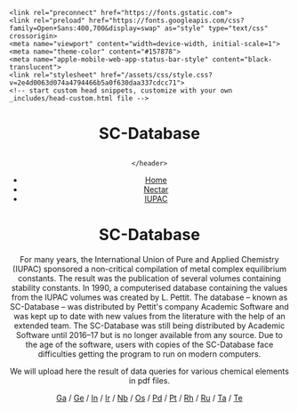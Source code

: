<html lang="en">
  <head>
    <meta charset="UTF-8" />
    <meta name="viewport" content="width=device-width, initial-scale=1.0" />
    <!-- Begin Jekyll SEO tag v2.8.0 -->
<title>SC-Database</title>
<meta name="generator" content="Jekyll v3.9.2" />
<meta property="og:title" content="SC-Database" />
<meta property="og:locale" content="en_US" />
<link rel="canonical" href="https://equilibriumdata.github.io/sc-database2.html" />
<meta property="og:url" content="https://equilibriumdata.github.io/sc-database2.html" />
<meta property="og:site_name" content="SC-Database" />
<meta property="og:type" content="website" />
<meta name="twitter:card" content="summary" />
<meta property="twitter:title" content="SC-Database" />
<script type="application/ld+json">
{"@context":"https://schema.org","@type":"WebPage","headline":"Equilibrium data","url":"https://equilibriumdata.github.io/sc-database.html"}</script>
<!-- End Jekyll SEO tag -->

    <link rel="preconnect" href="https://fonts.gstatic.com">
    <link rel="preload" href="https://fonts.googleapis.com/css?family=Open+Sans:400,700&display=swap" as="style" type="text/css" crossorigin>
    <meta name="viewport" content="width=device-width, initial-scale=1">
    <meta name="theme-color" content="#157878">
    <meta name="apple-mobile-web-app-status-bar-style" content="black-translucent">
    <link rel="stylesheet" href="/assets/css/style.css?v=2e4d0063d074a4794466b5a0f630daa337cdcc71">
    <!-- start custom head snippets, customize with your own _includes/head-custom.html file -->
  </head>
  <body>
     <header class="page-header" role="banner">
      <h1 class="project-name">SC-Database</h1>
      <h2 class="project-tagline"></h2>
      
      
    </header>
 <ul>
  <li><a href="/">Home</a></li>
  <li><a href="/cost-nectar.html">Nectar</a></li>
  <li><a class="active" href="/sc-database.html">IUPAC</a></li>
</ul>

<h1>SC-Database</h1>

<p>For many years, the International Union of Pure and Applied Chemistry (IUPAC) sponsored a non-critical compilation of metal complex equilibrium constants. The result was the publication of several volumes containing stability constants. In 1990, a computerised database containing the values from the IUPAC volumes was created by L. Pettit. The database – known as SC-Database – was distributed by Pettit's company Academic Software and was kept up to date with new values from the literature with the help of an extended team. The SC-Database was still being distributed by Academic Software until 2016–17 but is no longer available from any source. Due to the age of the software, users with copies of the SC-Database face difficulties getting the program to run on modern computers.</p>

<p>We will upload here the result of data queries for various chemical elements in pdf files.</p>

<p><a href="docs/IUPAC/gallium.pdf" target="_blank" rel="noopener">Ga</a>   /   <a href="docs/IUPAC/germanium.pdf" target="_blank" rel="noopener">Ge</a>   /   <a href="docs/IUPAC/indium.pdf" target="_blank" rel="noopener">In</a>   /   <a href="docs/IUPAC/iridium.pdf" target="_blank" rel="noopener">Ir</a>   /   <a href="docs/IUPAC/niobium.pdf" target="_blank" rel="noopener">Nb</a>   /   <a href="docs/IUPAC/osmium.pdf" target="_blank" rel="noopener">Os</a>   /   <a href="docs/IUPAC/palladium.pdf" target="_blank" rel="noopener">Pd</a>   /   <a href="docs/IUPAC/platinum.pdf" target="_blank" rel="noopener">Pt</a>   /   <a href="docs/IUPAC/rhodium.pdf" target="_blank" rel="noopener">Rh</a>   /   <a href="docs/IUPAC/rutheniumbo.pdf" target="_blank" rel="noopener">Ru</a>   /   <a href="docs/IUPAC/tantalum.pdf" target="_blank" rel="noopener">Ta</a>   /   <a href="docs/IUPAC/tellurium.pdf" target="_blank" rel="noopener">Te</a></p>
</head>
</html> 
